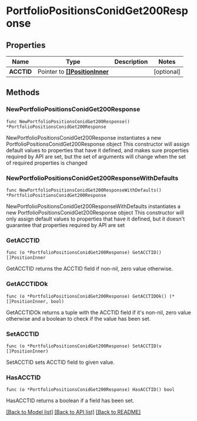 # PortfolioPositionsConidGet200Response

## Properties

Name | Type | Description | Notes
------------ | ------------- | ------------- | -------------
**ACCTID** | Pointer to [**[]PositionInner**](PositionInner.md) |  | [optional] 

## Methods

### NewPortfolioPositionsConidGet200Response

`func NewPortfolioPositionsConidGet200Response() *PortfolioPositionsConidGet200Response`

NewPortfolioPositionsConidGet200Response instantiates a new PortfolioPositionsConidGet200Response object
This constructor will assign default values to properties that have it defined,
and makes sure properties required by API are set, but the set of arguments
will change when the set of required properties is changed

### NewPortfolioPositionsConidGet200ResponseWithDefaults

`func NewPortfolioPositionsConidGet200ResponseWithDefaults() *PortfolioPositionsConidGet200Response`

NewPortfolioPositionsConidGet200ResponseWithDefaults instantiates a new PortfolioPositionsConidGet200Response object
This constructor will only assign default values to properties that have it defined,
but it doesn't guarantee that properties required by API are set

### GetACCTID

`func (o *PortfolioPositionsConidGet200Response) GetACCTID() []PositionInner`

GetACCTID returns the ACCTID field if non-nil, zero value otherwise.

### GetACCTIDOk

`func (o *PortfolioPositionsConidGet200Response) GetACCTIDOk() (*[]PositionInner, bool)`

GetACCTIDOk returns a tuple with the ACCTID field if it's non-nil, zero value otherwise
and a boolean to check if the value has been set.

### SetACCTID

`func (o *PortfolioPositionsConidGet200Response) SetACCTID(v []PositionInner)`

SetACCTID sets ACCTID field to given value.

### HasACCTID

`func (o *PortfolioPositionsConidGet200Response) HasACCTID() bool`

HasACCTID returns a boolean if a field has been set.


[[Back to Model list]](../README.md#documentation-for-models) [[Back to API list]](../README.md#documentation-for-api-endpoints) [[Back to README]](../README.md)


